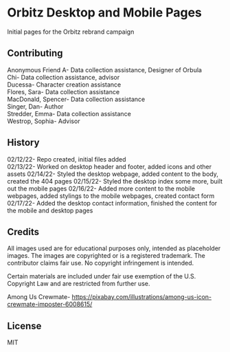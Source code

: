 # Orbitz Desktop and Mobile Pages 

Initial pages for the Orbitz rebrand campaign

## Contributing  

Anonymous Friend A- Data collection assistance, Designer of Orbula  
Chi- Data collection assistance, advisor  
Ducessa- Character creation assistance  
Flores, Sara- Data collection assistance  
MacDonald, Spencer- Data collection assistance  
Singer, Dan- Author  
Stredder, Emma- Data collection assistance  
Westrop, Sophia- Advisor

## History

02/12/22- Repo created, initial files added  
02/13/22- Worked on desktop header and footer, added icons and other assets
02/14/22- Styled the desktop webpage, added content to the body, created the 404 pages
02/15/22- Styled the desktop index some more, built out the mobile pages
02/16/22- Added more content to the mobile webpages, added stylings to the mobile webpages, created contact form
02/17/22- Added the desktop contact information, finished the content for the mobile and desktop pages

## Credits  

All images used are for educational purposes only, intended as placeholder images. The images are copyrighted or is a registered trademark. The contributor claims fair use. No copyright infringement is intended.  

Certain materials are included under fair use exemption of the U.S. Copyright Law and are restricted from further use.  

Among Us Crewmate- https://pixabay.com/illustrations/among-us-icon-crewmate-imposter-6008615/  

## License  

MIT  